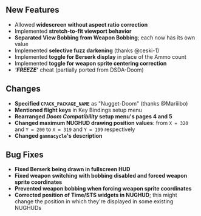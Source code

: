 ## New Features

* Allowed **widescreen without aspect ratio correction**
* Implemented **stretch-to-fit viewport behavior**
* **Separated View Bobbing from Weapon Bobbing**; each now has its own value
* Implemented **selective fuzz darkening** (thanks @ceski-1)
* Implemented **toggle for Berserk display** in place of the Ammo count
* Implemented **toggle for weapon sprite centering correction**
* _**'FREEZE'**_ cheat (partially ported from DSDA-Doom)

## Changes

* **Specified `CPACK_PACKAGE_NAME`** as "Nugget-Doom" (thanks @Mariiibo)
* **Mentioned flight keys** in Key Bindings setup menu
* **Rearranged _Doom Compatibility_ setup menu's pages 4 and 5**
* **Changed maximum NUGHUD drawing position values**: from `X = 320` and `Y = 200` to `X = 319` and `Y = 199` respectively
* **Changed `gammacycle`'s description**

## Bug Fixes

* **Fixed Berserk being drawn in fullscreen HUD**
* **Fixed weapon switching with bobbing disabled and forced weapon sprite coordinates**
* **Prevented weapon bobbing when forcing weapon sprite coordinates**
* **Corrected position of Time/STS widgets in NUGHUD**; this might change the position in which they're displayed in some existing NUGHUDs

